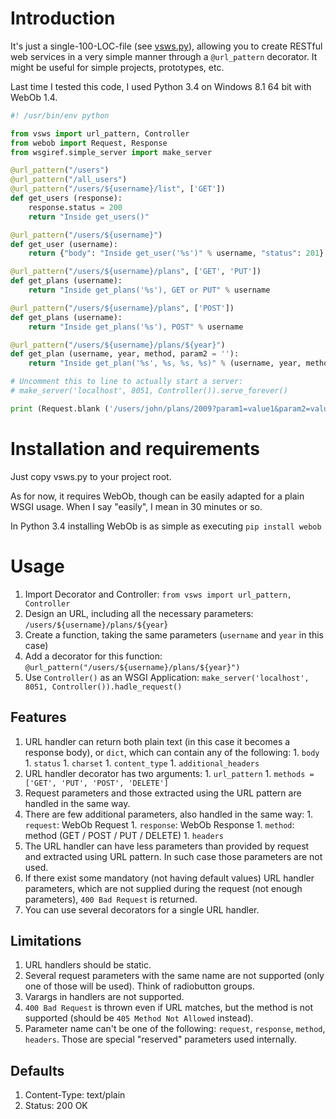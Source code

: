 # Introduction #

It's just a single-100-LOC-file (see [vsws.py](https://github.com/co-stig/python-very-simple-web-services/blob/master/vsws.py)), allowing you to create RESTful web services in a very simple manner through a `@url_pattern` decorator. It might be useful for simple projects, prototypes, etc.

Last time I tested this code, I used Python 3.4 on Windows 8.1 64 bit with WebOb 1.4.

```python
#! /usr/bin/env python

from vsws import url_pattern, Controller
from webob import Request, Response
from wsgiref.simple_server import make_server

@url_pattern("/users")
@url_pattern("/all_users")
@url_pattern("/users/${username}/list", ['GET'])
def get_users (response):
	response.status = 200
	return "Inside get_users()"

@url_pattern("/users/${username}")
def get_user (username):
	return {"body": "Inside get_user('%s')" % username, "status": 201}

@url_pattern("/users/${username}/plans", ['GET', 'PUT'])
def get_plans (username):
	return "Inside get_plans('%s'), GET or PUT" % username

@url_pattern("/users/${username}/plans", ['POST'])
def get_plans (username):
	return "Inside get_plans('%s'), POST" % username

@url_pattern("/users/${username}/plans/${year}")
def get_plan (username, year, method, param2 = ''):
	return "Inside get_plan('%s', %s, %s, %s)" % (username, year, method, param2)

# Uncomment this to line to actually start a server:
# make_server('localhost', 8051, Controller()).serve_forever()

print (Request.blank ('/users/john/plans/2009?param1=value1&param2=value2').get_response (Controller()))
```

# Installation and requirements #

Just copy vsws.py to your project root.

As for now, it requires WebOb, though can be easily adapted for a plain WSGI usage. When I say "easily", I mean in 30 minutes or so.

In Python 3.4 installing WebOb is as simple as executing `pip install webob`

# Usage #

  1. Import Decorator and Controller: `from vsws import url_pattern, Controller`
  1. Design an URL, including all the necessary parameters: `/users/${username}/plans/${year`}
  1. Create a function, taking the same parameters (`username` and `year` in this case)
  1. Add a decorator for this function: `@url_pattern("/users/${username}/plans/${year}")`
  1. Use `Controller()` as an WSGI Application: `make_server('localhost', 8051, Controller()).hadle_request()`

## Features ##

  1. URL handler can return both plain text (in this case it becomes a response body), or `dict`, which can contain any of the following:
    1. `body`
    1. `status`
    1. `charset`
    1. `content_type`
    1. `additional_headers`
  1. URL handler decorator has two arguments:
    1. `url_pattern`
    1. `methods = ['GET', 'PUT', 'POST', 'DELETE']`
  1. Request parameters and those extracted using the URL pattern are handled in the same way.
  1. There are few additional parameters, also handled in the same way:
    1. `request`: WebOb Request
    1. `response`: WebOb Response
    1. `method`: method (GET / POST / PUT / DELETE)
    1. `headers`
  1. The URL handler can have less parameters than provided by request and extracted using URL pattern. In such case those parameters are not used.
  1. If there exist some mandatory (not having default values) URL handler parameters, which are not supplied during the request (not enough parameters), `400 Bad Request` is returned.
  1. You can use several decorators for a single URL handler.

## Limitations ##

  1. URL handlers should be static.
  1. Several request parameters with the same name are not supported (only one of those will be used). Think of radiobutton groups.
  1. Varargs in handlers are not supported.
  1. `400 Bad Request` is thrown even if URL matches, but the method is not supported (should be `405 Method Not Allowed` instead).
  1. Parameter name can't be one of the following: `request`, `response`, `method`, `headers`. Those are special "reserved" parameters used internally.

## Defaults ##

  1. Content-Type: text/plain
  1. Status: 200 OK
